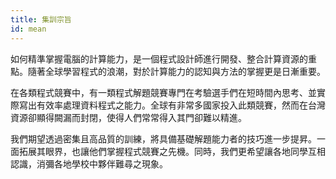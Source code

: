 ```yaml
---
title: 集訓宗旨
id: mean
---
```


如何精準掌握電腦的計算能力，是一個程式設計師進行開發、整合計算資源的重點。隨著全球學習程式的浪潮，對於計算能力的認知與方法的掌握更是日漸重要。

在各類程式競賽中，有一類程式解題競賽專門在考驗選手們在短時間內思考、並實際寫出有效率處理資料程式之能力。全球有非常多國家投入此類競賽，然而在台灣資源卻顯得闕漏而封閉，使得人們常常得入其門卻難以精進。

我們期望透過密集且高品質的訓練，將具備基礎解題能力者的技巧進一步提昇。一面拓展其眼界，也讓他們掌握程式競賽之先機。同時，我們更希望讓各地同學互相認識，消彌各地學校中夥伴難尋之現象。
